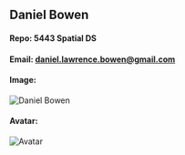 ## Daniel Bowen
#### Repo: 5443 Spatial DS
#### Email: daniel.lawrence.bowen@gmail.com
#### Image:
![Daniel Bowen](https://scontent-dfw5-1.xx.fbcdn.net/v/t1.0-9/84957127_2799646743406720_2303164293945753600_n.jpg?_nc_cat=101&_nc_sid=85a577&_nc_ohc=pyETuqgkvzQAX-Q95In&_nc_oc=AQkxgQIQqs1FJJv4qZtQkgPjv5A3Z_me10L-ICw3DkwDxKs4EwKwE3txFVYu_U3GOTs&_nc_ht=scontent-dfw5-1.xx&oh=1cfc92ff50817a86d3eb152bd445cb4f&oe=5F6C50ED)
#### Avatar:
![Avatar](https://avatars3.githubusercontent.com/u/3328606?s=460&u=1669453d35826ce3e650e66a4b379326cb1d0a86&v=4)
